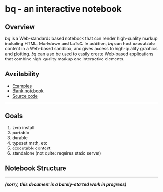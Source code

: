 # bq - an interactive notebook

## Overview

*bq* is a Web-standards based notebook that can render high-quality markup including HTML, Markdown and LaTeX.
In addition, *bq* can host executable content in a Web-based sandbox, and gives access to high-quality graphics and plotting.
*bq* can also be used to easily create Web-based applications that combine high-quality markup and interactive elements.

## Availability

* [Examples](https://ed-puckett.github.io/bq/examples/index.html)
* [Blank notebook](https://ed-puckett.github.io/bq/dist/index.html)
* [Source code](https://github.com/ed-puckett/bq)

---

## Goals

1. zero install
1. portable
1. durable
1. typeset math, etc
1. executable content
1. standalone (not quite: requires static server)

## Notebook Structure

---

***(sorry, this document is a barely-started work in progress)***
